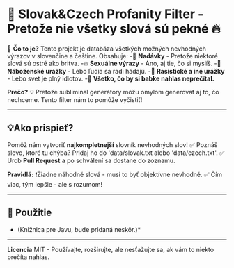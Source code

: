 # 🚫 Slovak&Czech Profanity Filter - Pretože nie všetky slová sú pekné 🔥

💬 **Čo to je?**
Tento projekt je databáza všetkých možných nevhodných výrazov v slovenčine a češtine.
Obsahuje:
-💩 **Nadávky** - Pretože niektoré slová sú ostré ako britva.
-🔥 **Sexuálne výrazy** - Áno, aj tie, čo si myslíš.
-🙏 **Náboženské urážky** - Lebo ľudia sa radi hádajú.
-💢 **Rasistické a iné urážky** - Lebo svet je plný idiotov.
-👀 **Všetko, čo by si babke nahlas neprečítal.**

**Prečo?**
💡 Pretože subliminal generátory môžu omylom generovať aj to, čo nechceme. 
Tento filter nám to pomôže vyčistiť!

---
## 💡**Ako prispieť?**
Pomôž nám vytvoriť **najkompletnejší** slovník nevhodných slov!
✅ Poznáš slovo, ktoré tu chýba? Pridaj ho do 'data/slovak.txt alebo 'data/czech.txt'.
✅ Urob **Pull Request** a po schválení sa dostane do zoznamu.

**Pravidlá:**
❗Žiadne náhodné slová - musí to byť objektívne nevhodné.
✅ Čím viac, tým lepšie - ale s rozumom!

---
## 📌 **Použitie**
* (Knižnica pre Javu, bude pridaná neskôr.)*

---
**Licencia**
MIT - Používajte, rozširujte, ale nesťažujte sa, ak vám to niekto prečíta nahlas.
